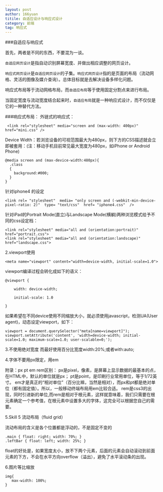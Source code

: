 ```yaml
---
layout: post
author: 166yuan
titile: 自适应设计与响应式设计
category: 前端
tag: 响应式
---
```


###自适应与响应式

首先，两者是不同的东西，不要混为一谈。

```自适应网页设计```是指自动识别屏幕宽度、并做出相应调整的网页设计。

```响应式网页设计```是```自适应网页设计```的子集。```响应式网页设计```指的是页面的布局（流动网格、灵活的图像及媒介查询）。总体目标就是去解决设备多样化问题。

响应式布局等于流动网格布局，而```自适应布局```等于使用固定分割点来进行布局。

当固定宽度与流动宽度结合起来时，```自适应布局```就是一种响应式设计，而不仅仅是它的一种替代方法。​


###响应式布局：
外链式的响应式：

     <link rel="stylesheet" media="screen and (max-width: 400px)" href="mini.css" />

Device Width：若浏览设备的可视范围最大为480px，则下方的CSS描述就会立即被套用：(注：移动手机目前常见最大宽度为480px，如iPhone or Android Phone)

	@media screen and (max-device-width:480px){
      .class
      {
        background:#000;
      }
    }

针对iphone4 的设定

	<link rel= "stylesheet"  media= "only screen and (-webkit-min-device-pixel-ratio: 2)"  type= "text/css"  href= "iphone4.css"  />

针对iPad的Portrait Mode(直立)与Landscape Mode(横躺)两种浏览模式给予不同的css设定档：

	<link rel="stylesheet" media="all and (orientation:portrait)" href="portrait.css"> 
	<link rel="stylesheet" media="all and (orientation:landscape)" href="landscape.css">

2.viewport使用

    <meta name="viewport" content="width=device-width, initial-scale=1.0">

viewport编译过程会转化成如下的语义：

	@viewport {
 
        width: device-width;
 
        initial-scale: 1.0
 
	}

如果希望在不同device使用不同缩放大小，就必须使用javascript，检测UA(User agent)，动态设定viewport，如下：

    viewport = document.querySelector("meta[name=viewport]");
    viewport.setAttribute('content', 'width=device-width; initial-scale=1.0; maximum-scale=1.0; user-scalable=0;');

3.不使用绝对宽度
而最好使用百分比宽度width:20%;或者with:auto;

4.字体不要用px限定，用em

附录：px  pt em  rem区别：
px是pixel，像素，是屏幕上显示数据的最基本的点，在HTML中，默认的单位就是px；
pt是point，是印刷行业常用单位，等于1/72英寸。
em才是真正的“相对单位”（百分比嘛，当然是相对），而px和pt都是绝对单位（都有固定值）。所以，一般移动终端布局用em比较合适。
rem是css3的出现，同时引进新的单位,而rem是相对于根元素<html>，这样就意味着，我们只需要在根元素确定一个参考值，在根元素中设置多大的字体，这完全可以根据您自己的需要。

5.Skill 5 流动布局（fluid grid）

流动布局的含义是各个位置都是浮动的，不是固定不变的

    .main { float: right; width: 70%; } 
    .leftBar { float: left; width: 25%; }
float的好处是，如果宽度太小，放不下两个元素，后面的元素会自动滚动到前面元素的下方，不会在水平方向overflow（溢出），避免了水平滚动条的出现。    

6.图片等比缩放

    img{
       max-width: 100%;
    }